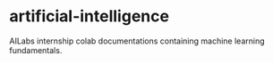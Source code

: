 # artificial-intelligence
AILabs internship colab documentations containing machine learning fundamentals.

